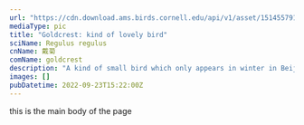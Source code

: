 ```yaml
---
url: "https://cdn.download.ams.birds.cornell.edu/api/v1/asset/151455791/160"
mediaType: pic
title: "Goldcrest: kind of lovely bird"
sciName: Regulus regulus
cnName: 戴菊
comName: goldcrest
description: "A kind of small bird which only appears in winter in Beijing."
images: []
pubDatetime: 2022-09-23T15:22:00Z
---
```

this is the main body of the page